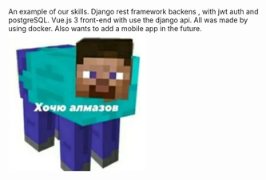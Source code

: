 
An example of our skills. Django rest framework backens , with jwt auth and postgreSQL. Vue.js 3 front-end with use the django api. All was made by using docker. Also wants to add a mobile app in the future.<br/>
<img src="https://github.com/pOpovich69/pOpovich69/blob/main/me.png">
